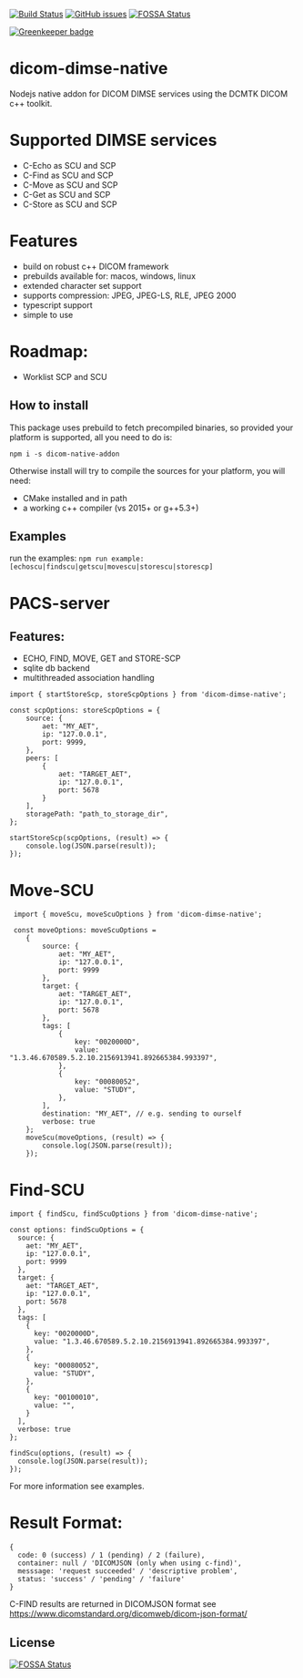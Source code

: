 [![Build Status](https://travis-ci.com/knopkem/dicom-dimse-native.svg?branch=master)](https://travis-ci.com/knopkem/dicom-dimse-native)
[![GitHub issues](https://img.shields.io/github/issues/knopkem/dicom-dimse-native)](https://github.com/knopkem/dicom-dimse-native/issues) [![FOSSA Status](https://app.fossa.io/api/projects/git%2Bgithub.com%2Fknopkem%2Fdicom-dimse-native.svg?type=shield)](https://app.fossa.io/projects/git%2Bgithub.com%2Fknopkem%2Fdicom-dimse-native?ref=badge_shield)

[![Greenkeeper badge](https://badges.greenkeeper.io/knopkem/dicom-dimse-native.svg)](https://greenkeeper.io/)

# dicom-dimse-native
Nodejs native addon for DICOM DIMSE services using the DCMTK DICOM c++ toolkit.

# Supported DIMSE services
* C-Echo as SCU and SCP
* C-Find as SCU and SCP
* C-Move as SCU and SCP
* C-Get  as SCU and SCP
* C-Store as SCU and SCP

# Features
* build on robust c++ DICOM framework
* prebuilds available for: macos, windows, linux
* extended character set support
* supports compression: JPEG, JPEG-LS, RLE, JPEG 2000
* typescript support
* simple to use

# Roadmap:
* Worklist SCP and SCU

## How to install
This package uses prebuild to fetch precompiled binaries, so provided your platform is supported, all you need to do is:

```npm i -s dicom-native-addon```

Otherwise install will try to compile the sources for your platform, you will need:
* CMake installed and in path
* a working c++ compiler (vs 2015+ or g++5.3+)

## Examples

run the examples:
```npm run example:[echoscu|findscu|getscu|movescu|storescu|storescp]```

# PACS-server 

## Features:

* ECHO, FIND, MOVE, GET and STORE-SCP
* sqlite db backend
* multithreaded association handling


```
import { startStoreScp, storeScpOptions } from 'dicom-dimse-native';

const scpOptions: storeScpOptions = {
    source: {
        aet: "MY_AET",
        ip: "127.0.0.1",
        port: 9999,
    },
    peers: [
        {
            aet: "TARGET_AET",
            ip: "127.0.0.1",
            port: 5678
        }
    ],
    storagePath: "path_to_storage_dir",
};

startStoreScp(scpOptions, (result) => {
    console.log(JSON.parse(result));
});
```

# Move-SCU
```
 import { moveScu, moveScuOptions } from 'dicom-dimse-native';

 const moveOptions: moveScuOptions =
    {
        source: {
            aet: "MY_AET",
            ip: "127.0.0.1",
            port: 9999
        },
        target: {
            aet: "TARGET_AET",
            ip: "127.0.0.1",
            port: 5678
        },
        tags: [
            {
                key: "0020000D",
                value: "1.3.46.670589.5.2.10.2156913941.892665384.993397",
            },
            {
                key: "00080052",
                value: "STUDY",
            },
        ],
        destination: "MY_AET", // e.g. sending to ourself
        verbose: true
    };
    moveScu(moveOptions, (result) => {
        console.log(JSON.parse(result));
    });
```

# Find-SCU

```
import { findScu, findScuOptions } from 'dicom-dimse-native';

const options: findScuOptions = {
  source: {
    aet: "MY_AET",
    ip: "127.0.0.1",
    port: 9999
  },
  target: {
    aet: "TARGET_AET",
    ip: "127.0.0.1",
    port: 5678
  },
  tags: [
    {
      key: "0020000D",
      value: "1.3.46.670589.5.2.10.2156913941.892665384.993397",
    },
    {
      key: "00080052",
      value: "STUDY",
    },
    {
      key: "00100010",
      value: "",
    }
  ],
  verbose: true
};

findScu(options, (result) => {
  console.log(JSON.parse(result));
});
```

For more information see examples.

# Result Format:
```
{
  code: 0 (success) / 1 (pending) / 2 (failure),
  container: null / 'DICOMJSON (only when using c-find)',
  messsage: 'request succeeded' / 'descriptive problem',
  status: 'success' / 'pending' / 'failure'
}
```
C-FIND results are returned in DICOMJSON format see https://www.dicomstandard.org/dicomweb/dicom-json-format/


## License
[![FOSSA Status](https://app.fossa.io/api/projects/git%2Bgithub.com%2Fknopkem%2Fdicom-dimse-native.svg?type=large)](https://app.fossa.io/projects/git%2Bgithub.com%2Fknopkem%2Fdicom-dimse-native?ref=badge_large)

